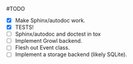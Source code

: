 #TODO

- [x] Make Sphinx/autodoc work.
- [x] TESTS!
- [ ] Sphinx/autodoc and doctest in tox
- [ ] Implement Growl backend.
- [ ] Flesh out Event class.
- [ ] Implement a storage backend (likely SQLite).
